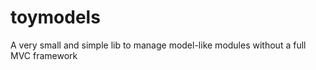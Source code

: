 toymodels
=========

A very small and simple lib to manage model-like modules without a full MVC framework
